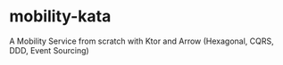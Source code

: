 # mobility-kata
A Mobility Service from scratch with Ktor and Arrow (Hexagonal, CQRS, DDD, Event Sourcing)
